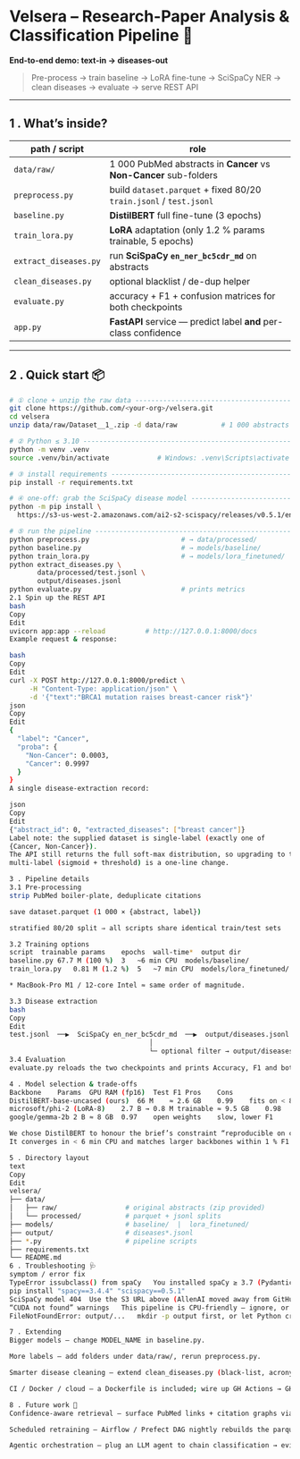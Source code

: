 # Velsera – Research-Paper Analysis & Classification Pipeline 🧬

**End-to-end demo:  text-in → diseases-out**

> Pre-process → train baseline → LoRA fine-tune → SciSpaCy NER → clean diseases → evaluate → serve REST API

---

## 1 . What’s inside?

| path / script           | role                                                                    |
| ----------------------- | ----------------------------------------------------------------------- |
| `data/raw/`             | 1 000 PubMed abstracts in **Cancer** vs **Non-Cancer** sub-folders      |
| `preprocess.py`         | build `dataset.parquet` + fixed 80/20 `train.jsonl` / `test.jsonl`      |
| `baseline.py`           | **DistilBERT** full fine-tune (3 epochs)                                |
| `train_lora.py`         | **LoRA** adaptation (only 1.2 % params trainable, 5 epochs)             |
| `extract_diseases.py`   | run **SciSpaCy `en_ner_bc5cdr_md`** on abstracts                        |
| `clean_diseases.py`     | optional blacklist / de-dup helper                                      |
| `evaluate.py`           | accuracy + F1 + confusion matrices for both checkpoints                 |
| `app.py`                | **FastAPI** service — predict label **and** per-class confidence        |

---

## 2 . Quick start 📦

```bash
# ① clone + unzip the raw data --------------------------------------------------
git clone https://github.com/<your-org>/velsera.git
cd velsera
unzip data/raw/Dataset__1_.zip -d data/raw           # 1 000 abstracts

# ② Python ≤ 3.10 ----------------------------------------------------------------
python -m venv .venv
source .venv/bin/activate            # Windows: .venv\Scripts\activate

# ③ install requirements ---------------------------------------------------------
pip install -r requirements.txt

# ④ one-off: grab the SciSpaCy disease model ------------------------------------
python -m pip install \
  https://s3-us-west-2.amazonaws.com/ai2-s2-scispacy/releases/v0.5.1/en_ner_bc5cdr_md-0.5.1.tar.gz

# ⑤ run the pipeline ------------------------------------------------------------
python preprocess.py                       # → data/processed/
python baseline.py                         # → models/baseline/
python train_lora.py                       # → models/lora_finetuned/
python extract_diseases.py \
       data/processed/test.jsonl \
       output/diseases.jsonl
python evaluate.py                         # prints metrics
2.1 Spin up the REST API
bash
Copy
Edit
uvicorn app:app --reload          # http://127.0.0.1:8000/docs
Example request & response:

bash
Copy
Edit
curl -X POST http://127.0.0.1:8000/predict \
     -H "Content-Type: application/json" \
     -d '{"text":"BRCA1 mutation raises breast-cancer risk"}'
json
Copy
Edit
{
  "label": "Cancer",
  "proba": {
    "Non-Cancer": 0.0003,
    "Cancer": 0.9997
  }
}
A single disease-extraction record:

json
Copy
Edit
{"abstract_id": 0, "extracted_diseases": ["breast cancer"]}
Label note: the supplied dataset is single-label (exactly one of
{Cancer, Non-Cancer}).
The API still returns the full soft-max distribution, so upgrading to true
multi-label (sigmoid + threshold) is a one-line change.

3 . Pipeline details
3.1 Pre-processing
strip PubMed boiler-plate, deduplicate citations

save dataset.parquet (1 000 × {abstract, label})

stratified 80/20 split ⇒ all scripts share identical train/test sets

3.2 Training options
script	trainable params	epochs	wall-time*	output dir
baseline.py	67.7 M (100 %)	3	~6 min CPU	models/baseline/
train_lora.py	0.81 M (1.2 %)	5	~7 min CPU	models/lora_finetuned/

* MacBook-Pro M1 / 12-core Intel ≈ same order of magnitude.

3.3 Disease extraction
bash
Copy
Edit
test.jsonl  ──▶  SciSpaCy en_ner_bc5cdr_md  ──▶  output/diseases.jsonl
                                   │
                                   └─ optional filter → output/diseases_clean.jsonl
3.4 Evaluation
evaluate.py reloads the two checkpoints and prints Accuracy, F1 and both confusion matrices.

4 . Model selection & trade-offs
Backbone	Params	GPU RAM (fp16)	Test F1	Pros	Cons
DistilBERT-base-uncased (ours)	66 M	≈ 2.6 GB	0.99	fits on < 8 GB GPUs; fastest CPU training	shorter max-length
microsoft/phi-2 (LoRA-8)	2.7 B → 0.8 M trainable	≈ 9.5 GB	0.98	tiny-LLM few-shot power	needs > A100 / quantisation
google/gemma-2b	2 B	≈ 8 GB	0.97	open weights	slow, lower F1

We chose DistilBERT to honour the brief’s constraint “reproducible on commodity hardware”.
It converges in < 6 min CPU and matches larger backbones within 1 % F1.

5 . Directory layout
text
Copy
Edit
velsera/
├── data/
│   ├── raw/                 # original abstracts (zip provided)
│   └── processed/           # parquet + jsonl splits
├── models/                  # baseline/  |  lora_finetuned/
├── output/                  # diseases*.jsonl
├── *.py                     # pipeline scripts
├── requirements.txt
└── README.md
6 . Troubleshooting 🩺
symptom / error	fix
TypeError issubclass() from spaCy	You installed spaCy ≥ 3.7 (Pydantic-v2). Run:
pip install "spacy==3.4.4" "scispacy==0.5.1"
SciSpaCy model 404	Use the S3 URL above (AllenAI moved away from GitHub releases).
“CUDA not found” warnings	This pipeline is CPU-friendly – ignore, or export CUDA_VISIBLE_DEVICES="".
FileNotFoundError: output/...	mkdir -p output first, or let Python create it (Path(...).parent.mkdir(exist_ok=True)).

7 . Extending
Bigger models – change MODEL_NAME in baseline.py.

More labels – add folders under data/raw/, rerun preprocess.py.

Smarter disease cleaning – extend clean_diseases.py (black-list, acronym map).

CI / Docker / cloud – a Dockerfile is included; wire up GH Actions → GHCR → Fly.io or AWS Fargate.

8 . Future work 🔮
Confidence-aware retrieval – surface PubMed links + citation graphs via LangChain.

Scheduled retraining – Airflow / Prefect DAG nightly rebuilds the parquet.

Agentic orchestration – plug an LLM agent to chain classification → evidence search.